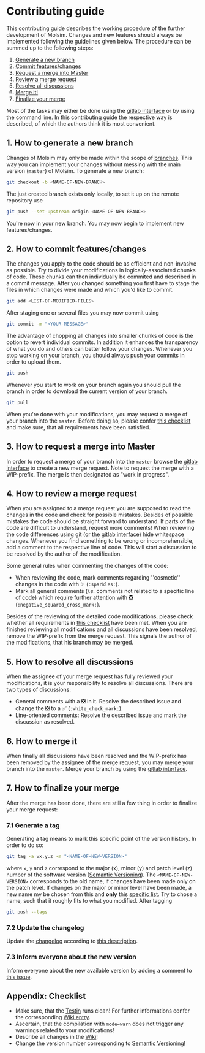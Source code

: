 Contributing guide
==================
This contributing guide describes the working procedure of the further development of Molsim. Changes and new features should always be implemented following the guidelines given below. The procedure can be summed up to the following steps: 

  1. [Generate a new branch](#1-how-to-generate-a-new-branch)
  2. [Commit features/changes](#2-how-to-commit-featureschanges)
  3. [Request a merge into Master](#3-how-to-request-a-merge-into-master)
  4. [Review a merge request](#4-how-to-review-a-merge-request)
  5. [Resolve all discussions](#5-how-to-resolve-all-discussions)
  6. [Merge it!](#6-how-to-merge-it)
  7. [Finalize your merge](#7-how-to-finalize-your-merge)

Most of the tasks may either be done using the [gitlab interface](https://git.rwth-aachen.de/pascal.hebbeker/Molsim/) or by using the command line. In this contributing guide the respective way is described, of which the authors think it is most convenient.

## 1. How to generate a new branch
Changes of Molsim may only be made within the scope of [branches](https://git-scm.com/book/en/v2/Git-Branching-Basic-Branching-and-Merging). This way you can implement your changes without messing with the main version (`master`) of Molsim. To generate a new branch:
```sh
git checkout -b <NAME-OF-NEW-BRANCH>
```
The just created branch exists only locally, to set it up on the remote repository use
```sh
git push --set-upstream origin <NAME-OF-NEW-BRANCH>
```
You're now in your new branch. You may now begin to implement new features/changes.

## 2. How to commit features/changes
The changes you apply to the code should be as efficient and non-invasive as possible. Try to divide your modifications in logically-associated chunks of code. These chunks can then individually be commited and described in a commit message. After you changed something you first have to stage the files in which changes were made and which you'd like to commit.
```sh
git add <LIST-OF-MODIFIED-FILES>
``` 
After staging one or several files you may now commit using
```sh
git commit -m "<YOUR-MESSAGE>"
```
The advantage of chopping all changes into smaller chunks of code is the option to revert individual commits. In addition it enhances the transparency of what you do and others can better follow your changes. Whenever you stop working on your branch, you should always push your commits in order to upload them.
```sh
git push
```
Whenever you start to work on your branch again you should pull the branch in order to download the current version of your branch.
```sh
git pull
```
When you're done with your modifications, you may request a merge of your branch into the `master`. Before doing so, please confer [this checklist](#appendix-checklist) and make sure, that all requirements have been satisfied.

## 3. How to request a merge into Master
In order to request a merge of your branch into the `master` browse the [gitlab interface](https://git.rwth-aachen.de/pascal.hebbeker/Molsim/merge_requests) to create a new merge request. Note to request the merge with a WIP-prefix. The merge is then designated as "work in progress".

## 4. How to review a merge request
When you are assigned to a merge request you are supposed to read the changes in the code and check for possible mistakes. Besides of possible mistakes the code should be straight forward to understand. If parts of the code are difficult to understand, request more comments! When reviewing the code differences using git (or the [gitlab interface](https://git.rwth-aachen.de/pascal.hebbeker/Molsim/merge_requests)) hide whitespace changes. Whenever you find something to be wrong or incomprehensible, add a comment to the respective line of code. This will start a discussion to be resolved by the author of the modification.

Some general rules when commenting the changes of the code:
* When reviewing the code, mark comments regarding ''cosmetic'' changes in the code with :sparkles: (`:sparkles:`).
* Mark all general comments (*i.e.* comments not related to a specific line of code) which require further attention with :negative_squared_cross_mark: (`:negative_squared_cross_mark:`).

Besides of the reviewing of the detailed code modifications, please check whether all requirements in [this checklist](#appendix-checklist) have been met. When you are finished reviewing all modifications and all discussions have been resolved, remove the WIP-prefix from the merge request. This signals the author of the modifications, that his branch may be merged.

## 5. How to resolve all discussions
When the assignee of your merge request has fully reviewed your modifications, it is your responsibility to resolve all discussions. There are two types of discussions: 
* General comments with a :negative_squared_cross_mark: in it. Resolve the described issue and change the :negative_squared_cross_mark: to a :white_check_mark: (`:white_check_mark:`).
* Line-oriented comments: Resolve the described issue and mark the discussion as resolved.

## 6. How to merge it
When finally all discussions have been resolved and the WIP-prefix has been removed  by the assignee of the merge request, you may merge your branch into the `master`. Merge your branch by using the [gitlab interface](https://git.rwth-aachen.de/pascal.hebbeker/Molsim/merge_requests). 

## 7. How to finalize your merge
After the merge has been done, there are still a few thing in order to finalize your merge request:

### 7.1 Generate a tag 
Generating a tag means to mark this specific point of the version history. In order to do so:
```sh
git tag -a vx.y.z -m "<NAME-OF-NEW-VERSION>"
```
where `x`, `y` and `z` correspond to the major (x), minor (y) and patch level (z) number of the software version ([Semantic Versioning](http://semver.org/)). The `<NAME-OF-NEW-VERSION>` corresponds to the old name, if changes have been made only on the patch level. If changes on the major or minor level have been made, a new name my be chosen from this and **only** this [specific list](http://www.pokewiki.de/Pokémon-Liste). Try to chose a name, such that it roughly fits to what you modified.
After tagging
```sh
git push --tags
```

### 7.2 Update the changelog
Update the [changelog](https://git.rwth-aachen.de/pascal.hebbeker/Molsim/blob/master/CHANGELOG.md) according to [this description](http://keepachangelog.com/en/0.3.0/).

### 7.3 Inform everyone about the new version
Inform everyone about the new available version by adding a comment to [this issue](https://git.rwth-aachen.de/pascal.hebbeker/Molsim/issues/20).

## Appendix: Checklist
* Make sure, that the [Testin](https://git.rwth-aachen.de/pascal.hebbeker/Molsim/wikis/testin) runs clean! For further informations confer the corresponding [Wiki entry](https://git.rwth-aachen.de/pascal.hebbeker/Molsim/wikis/testin).
* Ascertain, that the compilation with `mode=warn` does not trigger any warnings related to your modifications!
* Describe all changes in the [Wiki](https://git.rwth-aachen.de/pascal.hebbeker/Molsim/wikis/home)!
* Change the version number corresponding to [Semantic Versioning](http://semver.org/)!
